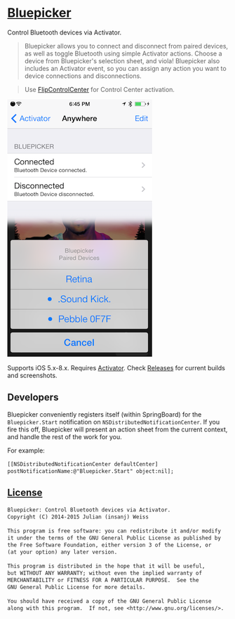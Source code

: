 # [Bluepicker](http://insanj.github.io/Bluepicker)

Control Bluetooth devices via Activator.

> Bluepicker allows you to connect and disconnect from paired devices, as well as toggle Bluetooth using simple Activator actions. Choose a device from Bluepicker's selection sheet, and viola! Bluepicker also includes an Activator event, so you can assign any action you want to device connections and disconnections. 

> Use [FlipControlCenter](http://moreinfo.thebigboss.org/moreinfo/depiction.php?file=flipcontrolcenterDp) for Control Center activation.

![ios 7 combined usage screenshot](screenie.png)

Supports iOS 5.x-8.x. Requires [Activator](http://rpetri.ch/cydia/activator/). Check [Releases](https://github.com/insanj/Bluepicker/releases) for current builds and screenshots.

## Developers

Bluepicker conveniently registers itself (within SpringBoard) for the `Bluepicker.Start` notification on `NSDistributedNotificationCenter`. If you fire this off, Bluepicker will present an action sheet from the current context, and handle the rest of the work for you.

For example:

    [[NSDistributedNotificationCenter defaultCenter] postNotificationName:@"Bluepicker.Start" object:nil];

## [License](LICENSE.md)

	Bluepicker: Control Bluetooth devices via Activator.
	Copyright (C) 2014-2015 Julian (insanj) Weiss
	
    This program is free software: you can redistribute it and/or modify
    it under the terms of the GNU General Public License as published by
    the Free Software Foundation, either version 3 of the License, or
    (at your option) any later version.

    This program is distributed in the hope that it will be useful,
    but WITHOUT ANY WARRANTY; without even the implied warranty of
    MERCHANTABILITY or FITNESS FOR A PARTICULAR PURPOSE.  See the
    GNU General Public License for more details.

    You should have received a copy of the GNU General Public License
    along with this program.  If not, see <http://www.gnu.org/licenses/>.

